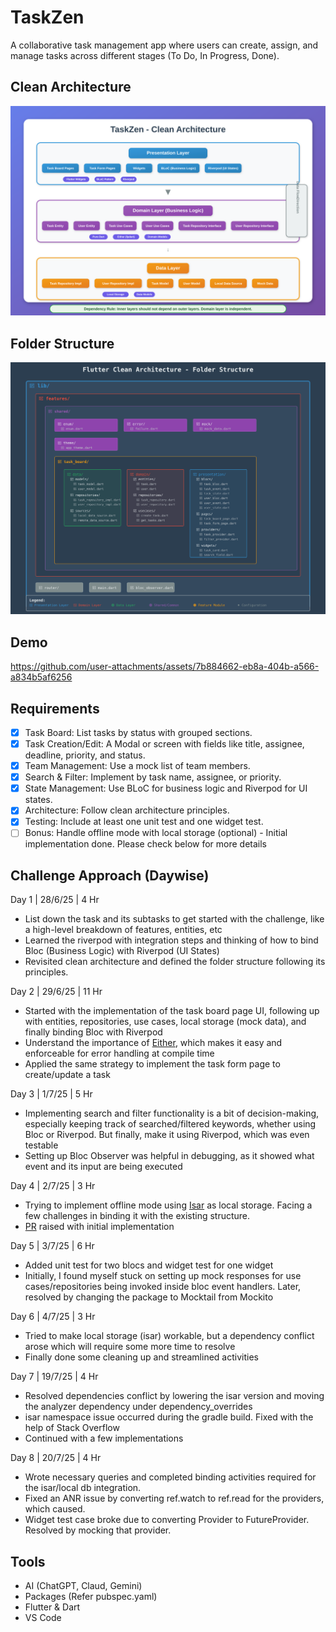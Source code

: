 # TaskZen

A collaborative task management app where users can create, assign, and manage tasks across different stages (To Do, In Progress, Done). 

## Clean Architecture
![Clean Architecture](https://github.com/DevyankShaw/taskzen/blob/main/images/clean_architecture.svg)

## Folder Structure
![Folder Structure](https://github.com/DevyankShaw/taskzen/blob/main/images/folder_structure.svg)

## Demo

https://github.com/user-attachments/assets/7b884662-eb8a-404b-a566-a834b5af6256

## Requirements
- [x] Task Board: List tasks by status with grouped sections. 
- [x] Task Creation/Edit: A Modal or screen with fields like title, assignee, deadline, priority, and status. 
- [x] Team Management: Use a mock list of team members.
- [x] Search & Filter: Implement by task name, assignee, or priority. 
- [x] State Management: Use BLoC for business logic and Riverpod for UI states.
- [x] Architecture: Follow clean architecture principles.
- [x] Testing: Include at least one unit test and one widget test.
- [ ] Bonus: Handle offline mode with local storage (optional) - Initial implementation done. Please check below for more details

## Challenge Approach (Daywise)

 Day 1 | 28/6/25 | 4 Hr
   - List down the task and its subtasks to get started with the challenge, like a high-level breakdown of features, entities, etc
   - Learned the riverpod with integration steps and thinking of how to bind Bloc (Business Logic) with Riverpod (UI States) 
   - Revisited clean architecture and defined the folder structure following its principles. 

Day 2 | 29/6/25 | 11 Hr
   - Started with the implementation of the task board page UI, following up with entities, repositories, use cases, local storage (mock data), and finally binding Bloc with Riverpod
   - Understand the importance of [Either](https://codewithandrea.com/articles/functional-error-handling-either-fpdart/), which makes it easy and enforceable for error handling at compile time
   - Applied the same strategy to implement the task form page to create/update a task

Day 3 | 1/7/25 | 5 Hr
   - Implementing search and filter functionality is a bit of decision-making, especially keeping track of searched/filtered keywords, whether using Bloc or Riverpod. But finally, make it using Riverpod, which was even testable
   - Setting up Bloc Observer was helpful in debugging, as it showed what event and its input are being executed

Day 4 | 2/7/25 | 3 Hr
   - Trying to implement offline mode using [Isar](https://pub.dev/packages/isar) as local storage. Facing a few challenges in binding it with the existing structure.
   - [PR](https://github.com/DevyankShaw/taskzen/pull/1) raised with initial implementation

Day 5 | 3/7/25 | 6 Hr
   - Added unit test for two blocs and widget test for one widget
   - Initially, I found myself stuck on setting up mock responses for use cases/repositories being invoked inside bloc event handlers. Later, resolved by changing the package to Mocktail from Mockito

Day 6 | 4/7/25 | 3 Hr
   - Tried to make local storage (isar) workable, but a dependency conflict arose which will require some more time to resolve
   - Finally done some cleaning up and streamlined activities

Day 7 | 19/7/25 | 4 Hr
   - Resolved dependencies conflict by lowering the isar version and moving the analyzer dependency under dependency_overrides
   - isar namespace issue occurred during the gradle build. Fixed with the help of Stack Overflow
   - Continued with a few implementations

Day 8 | 20/7/25 | 4 Hr
   - Wrote necessary queries and completed binding activities required for the isar/local db integration.
   - Fixed an ANR issue by converting ref.watch to ref.read for the providers, which caused.
   - Widget test case broke due to converting Provider to FutureProvider. Resolved by mocking that provider. 

## Tools
- AI (ChatGPT, Claud, Gemini)
- Packages (Refer pubspec.yaml)
- Flutter & Dart
- VS Code

